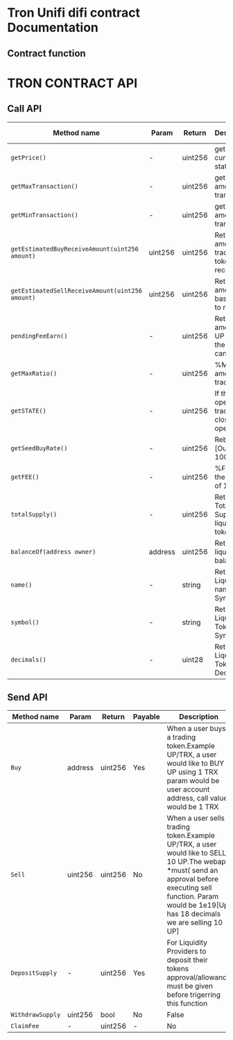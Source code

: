 # Tron Unifi difi contract Documentation

## Contract function

<H1> TRON CONTRACT API </H1>

<H2> Call API </H2> 

| Method name | Param | Return | Description | Trade related |
| ------------- | ------------- | ------------- | ------------- | ------------- |
| `getPrice() ` | - | uint256 | get the curent pool state | Yes |
| `getMaxTransaction() ` | - | uint256 | get max amount per transaction | Yes |
| `getMinTransaction() ` | - | uint256 | get min amount per transaction | Yes |
| `getEstimatedBuyReceiveAmount(uint256 amount)` | uint256 | uint256 | Returns the amount of trading token to receive | Yes |
| `getEstimatedSellReceiveAmount(uint256 amount)` | uint256 | uint256 | Returns the amount of base token to receive | Yes |
| `pendingFeeEarn()` | - | uint256 | Return amount of UP token the user can claim | No |
| `getMaxRatio()` | - | uint256 | %Max amount per trade | Yes |
| `getSTATE()` | - | uint256 | If the pair is open for trading:[0 - close , 1 - open] | Yes |
| `getSeedBuyRate()` | - | uint256 | Rebates %[Out of 100000] | Yes |
| `getFEE()` | - | uint256 | %FEE for the pair[Out of 100000] | Yes |
| `totalSupply()` | - | uint256 | Return Total Supply of liquidity token | No |
| `balanceOf(address owner)` | address | uint256 | Return user liquidity balance | No |
| `name()` | - | string | Return Liquidity name Symbol | No |
| `symbol()` | - | string | Return Liquidity Token Symbol | No |
| `decimals()` | - | uint28 | Return Liquidity Token Decimals | No |


<H2> Send API </H2> 

| Method name | Param | Return | Payable | Description |
| ------------- | ------------- | ------------- | ------------- | ------------- | 
| `Buy` | address | uint256 | Yes  |When a user  buys a trading token.Example UP/TRX, a user would like to BUY UP using 1 TRX param would be user account address, call value would be 1 TRX |
| `Sell` | uint256 | uint256 | No  | When a user sells a trading token.Example UP/TRX, a user would like to SELL 10 UP.The webapp *must( send an approval before executing sell function. Param would be 1e19[Up has 18 decimals we are selling 10 UP]| 
| `DepositSupply` | - | uint256 | Yes | For Liquidity Providers to deposit their tokens approval/allowance must be given before trigerring this function | 
| `WithdrawSupply` | uint256 | bool | No |   False |Liquidity providers to withdraw their liquidity | 
| `ClaimFee` | - | uint256 | - | No  |Liquidity providers to claim the UP fees earn from the smart contract |


